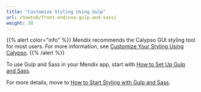 ```yaml
---
title: "Customize Styling Using Gulp"
url: /howto8/front-end/use-gulp-and-sass/
weight: 30
---
```


{{% alert color="info" %}}
Mendix recommends the Calypso GUI styling tool for most users. For more information, see [Customize Your Styling Using Calypso](/howto8/front-end/calypso/).
{{% /alert %}}

To use Gulp and Sass in your Mendix app, start with [How to Set Up Gulp and Sass](/howto8/front-end/sass-eight/).

For more details, move to [How to Start Styling with Gulp and Sass](/howto8/front-end/style-with-gulp-and-sass/).
